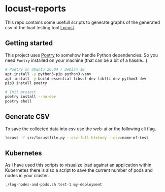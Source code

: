 # locust-reports

This repo contains some usefull scripts to generate graphs of the generated csv of the load testing tool [Locust](https://locust.io/).

## Getting started

This project uses [Poetry](https://python-poetry.org/) to somehow handle Python dependencies.
So you need `Poetry` installed on your machine (that can be a bit of a hassle...).

```sh
# Poetry on Ubuntu 20.04 / Debian 10
apt install -y python3-pip python3-venv
apt install -y build-essential libssl-dev libffi-dev python3-dev
pip3 install poetry

# Init project
poetry install --no-dev
poetry shell
```

## Generate CSV

To save the collected data into csv use the web-ui or the following cli flag.

```sh
locust -f src/locustfile.py --csv-full-history --csv=name-of-test
```

## Kubernetes
As I have used this scripts to visualize load against an application within Kubernetes there
is also a script to save the current number of pods and nodes in your cluster.

```sh
./log-nodes-and-pods.sh test-1 my-deployment
```